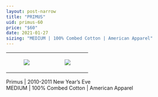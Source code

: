 ```yaml
---
layout: post-narrow
title: "PRIMUS"
uid: primus-60
price: "$60"
date: 2021-01-27
sizing: "MEDIUM | 100% Combed Cotton | American Apparel"
---
```




<table style="width:100%;"><tr><td style="vertical-align:top;">
      <figure class="tmblr-full" data-orig-height="2048" data-orig-width="1365" data-orig-src="https://concertshirts.netlify.app/shirts/0123/0123-01.jpg"><img src="https://64.media.tumblr.com/5ea04562ed9dfe2b66b1231159e147fa/d5743400567175a8-78/s540x810/a5a097e9f249b4c70d98e5951785199c33877224.jpg" data-orig-height="2048" data-orig-width="1365" data-orig-src="https://concertshirts.netlify.app/shirts/0123/0123-01.jpg"/></figure></td>
    <td style="vertical-align:top;">
      <figure class="tmblr-full" data-orig-height="2048" data-orig-width="1365" data-orig-src="https://concertshirts.netlify.app/shirts/0123/0123-02.jpg"><img src="https://64.media.tumblr.com/0cf9b492e7e916cc752ac034e5d4fe8a/d5743400567175a8-a2/s540x810/f62715ae1b0719e0e31ff5e40d97fa0bf07292b5.jpg" data-orig-height="2048" data-orig-width="1365" data-orig-src="https://concertshirts.netlify.app/shirts/0123/0123-02.jpg"/></figure></td>
  </tr></table><p>
  Primus | 2010-2011 New Year&rsquo;s Eve<br/>MEDIUM | 100% Combed Cotton | American Apparel
</p>
